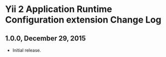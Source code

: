 Yii 2 Application Runtime Configuration extension Change Log
============================================================

1.0.0, December 29, 2015
------------------------

- Initial release.
